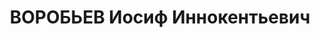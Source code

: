 ---
title: ВОРОБЬЕВ Иосиф Иннокентьевич
description: "Род. в 1889, Дальневосточный кр., Благовещенск, русский, обр.: высшее\
  \ техническое. Проживал: Карагандинская обл. Балхаш. Прибалхашстрой. \n  Арестован\
  \ Балхашский НКВД. 29.08.1937. Приговор: ВМН. \n  Реабилитирован Верховным судом\
  \ СССР 05.09.1956 за отсутствием состава преступления"
---